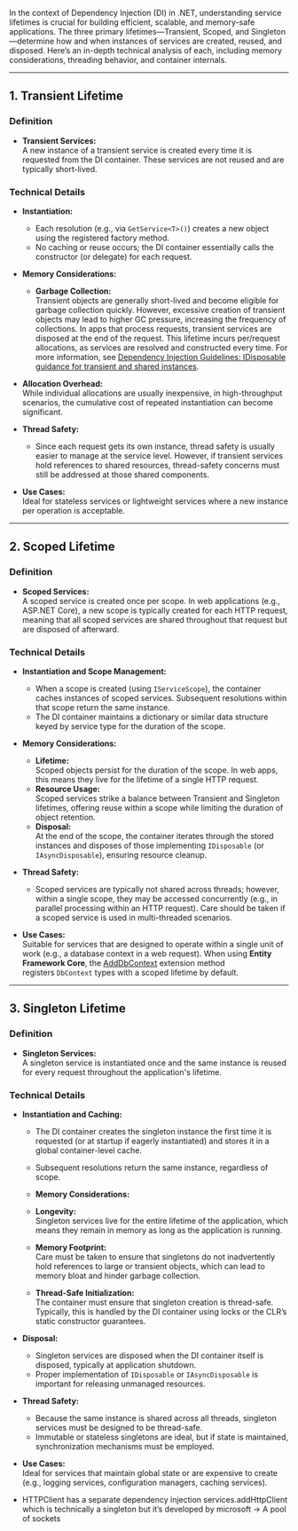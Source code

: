 In the context of Dependency Injection (DI) in .NET, understanding service lifetimes is crucial for building efficient, scalable, and memory-safe applications. The three primary lifetimes—Transient, Scoped, and Singleton—determine how and when instances of services are created, reused, and disposed. Here’s an in-depth technical analysis of each, including memory considerations, threading behavior, and container internals.

---

## 1. Transient Lifetime

### Definition
- **Transient Services:**  
  A new instance of a transient service is created every time it is requested from the DI container. These services are not reused and are typically short-lived.

### Technical Details
- **Instantiation:**  
  - Each resolution (e.g., via `GetService<T>()`) creates a new object using the registered factory method.
  - No caching or reuse occurs; the DI container essentially calls the constructor (or delegate) for each request.
  
- **Memory Considerations:**  
  - **Garbage Collection:**  
    Transient objects are generally short-lived and become eligible for garbage collection quickly. However, excessive creation of transient objects may lead to higher GC pressure, increasing the frequency of collections.
In apps that process requests, transient services are disposed at the end of the request. This lifetime incurs per/request allocations, as services are resolved and constructed every time. For more information, see [Dependency Injection Guidelines: IDisposable guidance for transient and shared instances](https://learn.microsoft.com/en-us/dotnet/core/extensions/dependency-injection-guidelines#idisposable-guidance-for-transient-and-shared-instances).

- **Allocation Overhead:**  
    While individual allocations are usually inexpensive, in high-throughput scenarios, the cumulative cost of repeated instantiation can become significant.
  
- **Thread Safety:**  
  - Since each request gets its own instance, thread safety is usually easier to manage at the service level. However, if transient services hold references to shared resources, thread-safety concerns must still be addressed at those shared components.

- **Use Cases:**  
  Ideal for stateless services or lightweight services where a new instance per operation is acceptable.

---

## 2. Scoped Lifetime

### Definition
- **Scoped Services:**  
  A scoped service is created once per scope. In web applications (e.g., ASP.NET Core), a new scope is typically created for each HTTP request, meaning that all scoped services are shared throughout that request but are disposed of afterward.

### Technical Details
- **Instantiation and Scope Management:**  
  - When a scope is created (using `IServiceScope`), the container caches instances of scoped services. Subsequent resolutions within that scope return the same instance.
  - The DI container maintains a dictionary or similar data structure keyed by service type for the duration of the scope.
  
- **Memory Considerations:**  
  - **Lifetime:**  
    Scoped objects persist for the duration of the scope. In web apps, this means they live for the lifetime of a single HTTP request.
  - **Resource Usage:**  
    Scoped services strike a balance between Transient and Singleton lifetimes, offering reuse within a scope while limiting the duration of object retention.
  - **Disposal:**  
    At the end of the scope, the container iterates through the stored instances and disposes of those implementing `IDisposable` (or `IAsyncDisposable`), ensuring resource cleanup.
  
- **Thread Safety:**  
  - Scoped services are typically not shared across threads; however, within a single scope, they may be accessed concurrently (e.g., in parallel processing within an HTTP request). Care should be taken if a scoped service is used in multi-threaded scenarios.
  
- **Use Cases:**  
  Suitable for services that are designed to operate within a single unit of work (e.g., a database context in a web request).
When using **Entity Framework Core**, the [AddDbContext](https://learn.microsoft.com/en-us/dotnet/api/microsoft.extensions.dependencyinjection.entityframeworkservicecollectionextensions.adddbcontext) extension method registers `DbContext` types with a scoped lifetime by default.

---

## 3. Singleton Lifetime

### Definition
- **Singleton Services:**  
  A singleton service is instantiated once and the same instance is reused for every request throughout the application's lifetime.

### Technical Details
- **Instantiation and Caching:**  
  - The DI container creates the singleton instance the first time it is requested (or at startup if eagerly instantiated) and stores it in a global container-level cache.
  - Subsequent resolutions return the same instance, regardless of scope.

  - **Memory Considerations:**  
  - **Longevity:**  
    Singleton services live for the entire lifetime of the application, which means they remain in memory as long as the application is running.
  - **Memory Footprint:**  
    Care must be taken to ensure that singletons do not inadvertently hold references to large or transient objects, which can lead to memory bloat and hinder garbage collection.
  - **Thread-Safe Initialization:**  
    The container must ensure that singleton creation is thread-safe. Typically, this is handled by the DI container using locks or the CLR’s static constructor guarantees.
  
- **Disposal:**  
  - Singleton services are disposed when the DI container itself is disposed, typically at application shutdown.
  - Proper implementation of `IDisposable` or `IAsyncDisposable` is important for releasing unmanaged resources.
  
- **Thread Safety:**  
  - Because the same instance is shared across all threads, singleton services must be designed to be thread-safe.
  - Immutable or stateless singletons are ideal, but if state is maintained, synchronization mechanisms must be employed.
  
- **Use Cases:**  
  Ideal for services that maintain global state or are expensive to create (e.g., logging services, configuration managers, caching services).
- HTTPClient has a separate dependency injection services.addHttpClient which is technically a singleton but it’s developed by microsoft → A pool of sockets